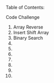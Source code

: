Table of Contents:

Code Challenge 
1. Array Reverse
2. Insert Shift Array
3. Binary Search
4.
5.
6.
7.
8.
9.
10.

